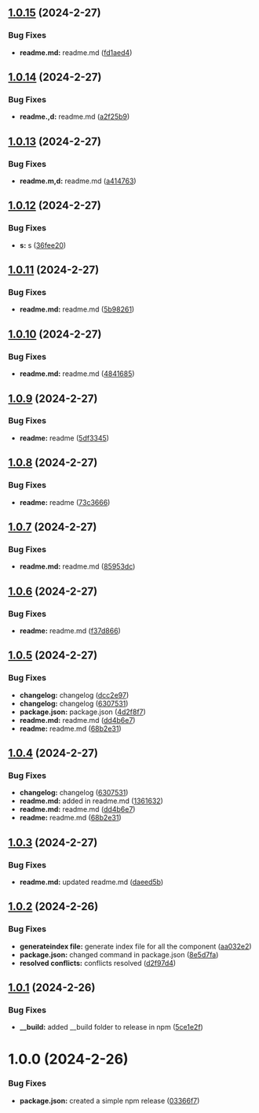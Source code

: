 ## [1.0.15](https://github.com/opensrc0/fe-pilot/compare/v1.0.14...v1.0.15) (2024-2-27)


### Bug Fixes

* **readme.md:** readme.md ([fd1aed4](https://github.com/opensrc0/fe-pilot/commit/fd1aed494b1415d2a48342abb0b23624a89e2222))

## [1.0.14](https://github.com/opensrc0/fe-pilot/compare/v1.0.13...v1.0.14) (2024-2-27)


### Bug Fixes

* **readme.,d:** readme.md ([a2f25b9](https://github.com/opensrc0/fe-pilot/commit/a2f25b97e6dd532b723a82d997f336ff1fed56c9))

## [1.0.13](https://github.com/opensrc0/fe-pilot/compare/v1.0.12...v1.0.13) (2024-2-27)


### Bug Fixes

* **readme.m,d:** readme.md ([a414763](https://github.com/opensrc0/fe-pilot/commit/a414763cfa18423778f019c918010704a9eacbc1))

## [1.0.12](https://github.com/opensrc0/fe-pilot/compare/v1.0.11...v1.0.12) (2024-2-27)


### Bug Fixes

* **s:** s ([36fee20](https://github.com/opensrc0/fe-pilot/commit/36fee209c7a281a8514d2b813079fe13dfb29397))

## [1.0.11](https://github.com/opensrc0/fe-pilot/compare/v1.0.10...v1.0.11) (2024-2-27)


### Bug Fixes

* **readme.md:** readme.md ([5b98261](https://github.com/opensrc0/fe-pilot/commit/5b982610e57adb87c7055cdee890e08228045be9))

## [1.0.10](https://github.com/opensrc0/fe-pilot/compare/v1.0.9...v1.0.10) (2024-2-27)


### Bug Fixes

* **readme.md:** readme.md ([4841685](https://github.com/opensrc0/fe-pilot/commit/4841685e52a3ff3c17fb6b30415e4c6ee840a041))

## [1.0.9](https://github.com/opensrc0/fe-pilot/compare/v1.0.8...v1.0.9) (2024-2-27)


### Bug Fixes

* **readme:** readme ([5df3345](https://github.com/opensrc0/fe-pilot/commit/5df33452ada133ab575966d16f8daf77931e0fd4))

## [1.0.8](https://github.com/opensrc0/fe-pilot/compare/v1.0.7...v1.0.8) (2024-2-27)


### Bug Fixes

* **readme:** readme ([73c3666](https://github.com/opensrc0/fe-pilot/commit/73c36662ea1886a395ef004ea77b67fca130ce61))

## [1.0.7](https://github.com/opensrc0/fe-pilot/compare/v1.0.6...v1.0.7) (2024-2-27)


### Bug Fixes

* **readme.md:** readme.md ([85953dc](https://github.com/opensrc0/fe-pilot/commit/85953dca7d2c4ec30dfe31b79288dbab219b56a1))

## [1.0.6](https://github.com/opensrc0/fe-pilot/compare/v1.0.5...v1.0.6) (2024-2-27)


### Bug Fixes

* **readme:** readme.md ([f37d866](https://github.com/opensrc0/fe-pilot/commit/f37d866332801ef9ead4c44ac59aaca6b6645ba0))

## [1.0.5](https://github.com/opensrc0/fe-pilot/compare/v1.0.4...v1.0.5) (2024-2-27)


### Bug Fixes

* **changelog:** changelog ([dcc2e97](https://github.com/opensrc0/fe-pilot/commit/dcc2e9777732f654cb21a037ffb66b90ab0aca6b))
* **changelog:** changelog ([6307531](https://github.com/opensrc0/fe-pilot/commit/6307531c2b3c47f49018db55f062c6eefd90ceda))
* **package.json:** package.json ([4d2f8f7](https://github.com/opensrc0/fe-pilot/commit/4d2f8f70ec3868781178d46b0911b58dc043b598))
* **readme.md:** readme.md ([dd4b6e7](https://github.com/opensrc0/fe-pilot/commit/dd4b6e71fff2e2a91b70caa6834fefed1c9b8cc9))
* **readme:** readme.md ([68b2e31](https://github.com/opensrc0/fe-pilot/commit/68b2e311e56f38f5f88ac7aa974b8e9f125f81a0))

## [1.0.4](https://github.com/opensrc0/fe-pilot/compare/v1.0.3...v1.0.4) (2024-2-27)


### Bug Fixes

* **changelog:** changelog ([6307531](https://github.com/opensrc0/fe-pilot/commit/6307531c2b3c47f49018db55f062c6eefd90ceda))
* **readme.md:** added in readme.md ([1361632](https://github.com/opensrc0/fe-pilot/commit/136163296d024dd1909252c73f847f4507f47bc0))
* **readme.md:** readme.md ([dd4b6e7](https://github.com/opensrc0/fe-pilot/commit/dd4b6e71fff2e2a91b70caa6834fefed1c9b8cc9))
* **readme:** readme.md ([68b2e31](https://github.com/opensrc0/fe-pilot/commit/68b2e311e56f38f5f88ac7aa974b8e9f125f81a0))


## [1.0.3](https://github.com/opensrc0/fe-pilot/compare/v1.0.2...v1.0.3) (2024-2-27)


### Bug Fixes

* **readme.md:** updated readme.md ([daeed5b](https://github.com/opensrc0/fe-pilot/commit/daeed5b3ba958a41fd2673209878255645f1977b))

## [1.0.2](https://github.com/opensrc0/fe-pilot/compare/v1.0.1...v1.0.2) (2024-2-26)


### Bug Fixes

* **generateindex file:** generate index file for all the component ([aa032e2](https://github.com/opensrc0/fe-pilot/commit/aa032e230da438d24cc95caa8b0b428740a1ec26))
* **package.json:** changed command in package.json ([8e5d7fa](https://github.com/opensrc0/fe-pilot/commit/8e5d7fa42c928f96067c6951d876f0b73e91bba2))
* **resolved conflicts:** conflicts resolved ([d2f97d4](https://github.com/opensrc0/fe-pilot/commit/d2f97d489c7747fb95af023b99977ee19c0008d6))


## [1.0.1](https://github.com/opensrc0/fe-pilot/compare/v1.0.0...v1.0.1) (2024-2-26)


### Bug Fixes

* **__build:** added __build folder to release in npm ([5ce1e2f](https://github.com/opensrc0/fe-pilot/commit/5ce1e2fa5cf17440957d9ed226462803a7c0ecde))

# 1.0.0 (2024-2-26)


### Bug Fixes

* **package.json:** created a simple npm release ([03366f7](https://github.com/opensrc0/fe-pilot/commit/03366f7637e1481f929079e7a0775f6f4eeae8f4))
